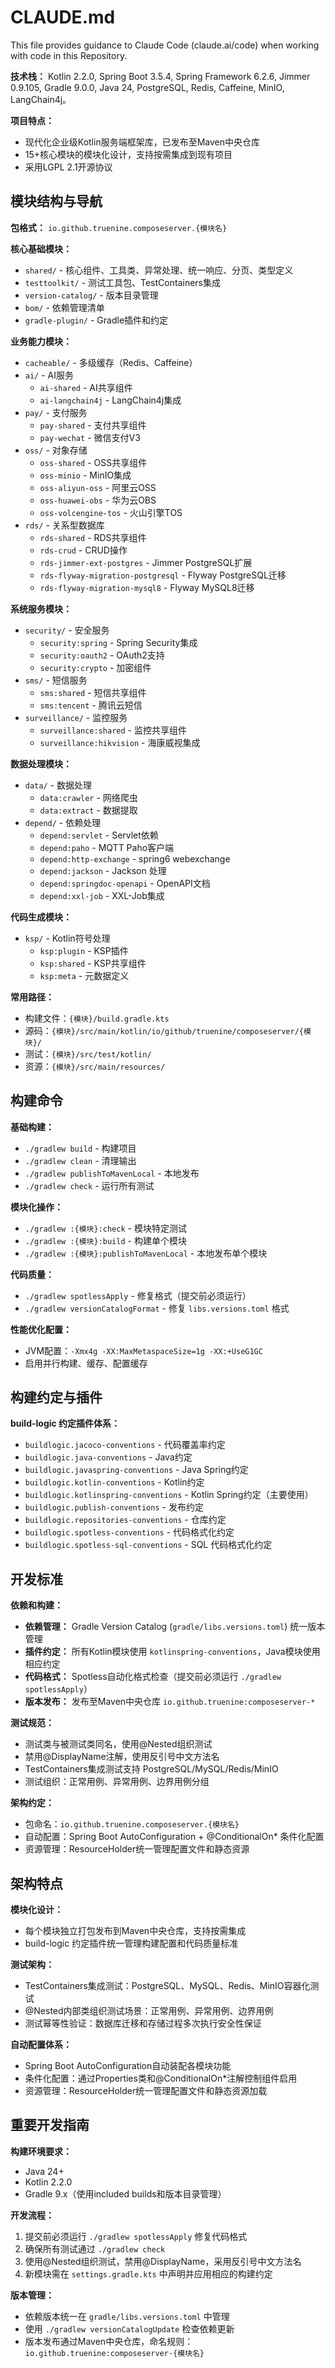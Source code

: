 # CLAUDE.md

This file provides guidance to Claude Code (claude.ai/code) when working with code in this Repository.

**技术栈：** Kotlin 2.2.0, Spring Boot 3.5.4, Spring Framework 6.2.6, Jimmer 0.9.105, Gradle 9.0.0, Java 24, PostgreSQL, Redis, Caffeine, MinIO, LangChain4j。

**项目特点：**
- 现代化企业级Kotlin服务端框架库，已发布至Maven中央仓库
- 15+核心模块的模块化设计，支持按需集成到现有项目
- 采用LGPL 2.1开源协议

## 模块结构与导航

**包格式：** `io.github.truenine.composeserver.{模块名}`

**核心基础模块：**

- `shared/` - 核心组件、工具类、异常处理、统一响应、分页、类型定义
- `testtoolkit/` - 测试工具包、TestContainers集成
- `version-catalog/` - 版本目录管理
- `bom/` - 依赖管理清单
- `gradle-plugin/` - Gradle插件和约定

**业务能力模块：**

- `cacheable/` - 多级缓存（Redis、Caffeine）
- `ai/` - AI服务
  - `ai-shared` - AI共享组件
  - `ai-langchain4j` - LangChain4j集成
- `pay/` - 支付服务
  - `pay-shared` - 支付共享组件
  - `pay-wechat` - 微信支付V3
- `oss/` - 对象存储
  - `oss-shared` - OSS共享组件
  - `oss-minio` - MinIO集成
  - `oss-aliyun-oss` - 阿里云OSS
  - `oss-huawei-obs` - 华为云OBS
  - `oss-volcengine-tos` - 火山引擎TOS
- `rds/` - 关系型数据库
  - `rds-shared` - RDS共享组件
  - `rds-crud` - CRUD操作
  - `rds-jimmer-ext-postgres` - Jimmer PostgreSQL扩展
  - `rds-flyway-migration-postgresql` - Flyway PostgreSQL迁移
  - `rds-flyway-migration-mysql8` - Flyway MySQL8迁移

**系统服务模块：**

- `security/` - 安全服务
  - `security:spring` - Spring Security集成
  - `security:oauth2` - OAuth2支持
  - `security:crypto` - 加密组件
- `sms/` - 短信服务
  - `sms:shared` - 短信共享组件
  - `sms:tencent` - 腾讯云短信
- `surveillance/` - 监控服务
  - `surveillance:shared` - 监控共享组件
  - `surveillance:hikvision` - 海康威视集成

**数据处理模块：**

- `data/` - 数据处理
  - `data:crawler` - 网络爬虫
  - `data:extract` - 数据提取
- `depend/` - 依赖处理
  - `depend:servlet` - Servlet依赖
  - `depend:paho` - MQTT Paho客户端
  - `depend:http-exchange` - spring6 webexchange
  - `depend:jackson` - Jackson 处理
  - `depend:springdoc-openapi` - OpenAPI文档
  - `depend:xxl-job` - XXL-Job集成

**代码生成模块：**

- `ksp/` - Kotlin符号处理
  - `ksp:plugin` - KSP插件
  - `ksp:shared` - KSP共享组件
  - `ksp:meta` - 元数据定义

**常用路径：**

- 构建文件：`{模块}/build.gradle.kts`
- 源码：`{模块}/src/main/kotlin/io/github/truenine/composeserver/{模块}/`
- 测试：`{模块}/src/test/kotlin/`
- 资源：`{模块}/src/main/resources/`

## 构建命令

**基础构建：**
- `./gradlew build` - 构建项目
- `./gradlew clean` - 清理输出
- `./gradlew publishToMavenLocal` - 本地发布
- `./gradlew check` - 运行所有测试

**模块化操作：**
- `./gradlew :{模块}:check` - 模块特定测试
- `./gradlew :{模块}:build` - 构建单个模块
- `./gradlew :{模块}:publishToMavenLocal` - 本地发布单个模块

**代码质量：**
- `./gradlew spotlessApply` - 修复格式（提交前必须运行）
- `./gradlew versionCatalogFormat` - 修复 `libs.versions.toml` 格式

**性能优化配置：**
- JVM配置：`-Xmx4g -XX:MaxMetaspaceSize=1g -XX:+UseG1GC`
- 启用并行构建、缓存、配置缓存

## 构建约定与插件

**build-logic 约定插件体系：**

- `buildlogic.jacoco-conventions` - 代码覆盖率约定
- `buildlogic.java-conventions` - Java约定
- `buildlogic.javaspring-conventions` - Java Spring约定
- `buildlogic.kotlin-conventions` - Kotlin约定
- `buildlogic.kotlinspring-conventions` - Kotlin Spring约定（主要使用）
- `buildlogic.publish-conventions` - 发布约定
- `buildlogic.repositories-conventions` - 仓库约定
- `buildlogic.spotless-conventions` - 代码格式化约定
- `buildlogic.spotless-sql-conventions` - SQL 代码格式化约定

## 开发标准

**依赖和构建：**
- **依赖管理：** Gradle Version Catalog (`gradle/libs.versions.toml`) 统一版本管理
- **插件约定：** 所有Kotlin模块使用 `kotlinspring-conventions`，Java模块使用相应约定
- **代码格式：** Spotless自动化格式检查（提交前必须运行 `./gradlew spotlessApply`）
- **版本发布：** 发布至Maven中央仓库 `io.github.truenine:composeserver-*`

**测试规范：**
- 测试类与被测试类同名，使用@Nested组织测试
- 禁用@DisplayName注解，使用反引号中文方法名
- TestContainers集成测试支持 PostgreSQL/MySQL/Redis/MinIO
- 测试组织：正常用例、异常用例、边界用例分组

**架构约定：**
- 包命名：`io.github.truenine.composeserver.{模块名}`
- 自动配置：Spring Boot AutoConfiguration + @ConditionalOn* 条件化配置
- 资源管理：ResourceHolder统一管理配置文件和静态资源

## 架构特点

**模块化设计：**

- 每个模块独立打包发布到Maven中央仓库，支持按需集成
- build-logic 约定插件统一管理构建配置和代码质量标准

**测试架构：**

- TestContainers集成测试：PostgreSQL、MySQL、Redis、MinIO容器化测试
- @Nested内部类组织测试场景：正常用例、异常用例、边界用例
- 测试幂等性验证：数据库迁移和存储过程多次执行安全性保证

**自动配置体系：**

- Spring Boot AutoConfiguration自动装配各模块功能
- 条件化配置：通过Properties类和@ConditionalOn*注解控制组件启用
- 资源管理：ResourceHolder统一管理配置文件和静态资源加载

## 重要开发指南

**构建环境要求：**
- Java 24+
- Kotlin 2.2.0
- Gradle 9.x（使用included builds和版本目录管理）

**开发流程：**
1. 提交前必须运行 `./gradlew spotlessApply` 修复代码格式
2. 确保所有测试通过 `./gradlew check`  
3. 使用@Nested组织测试，禁用@DisplayName，采用反引号中文方法名
4. 新模块需在 `settings.gradle.kts` 中声明并应用相应的构建约定

**版本管理：**
- 依赖版本统一在 `gradle/libs.versions.toml` 中管理
- 使用 `./gradlew versionCatalogUpdate` 检查依赖更新
- 版本发布通过Maven中央仓库，命名规则：`io.github.truenine:composeserver-{模块名}`
